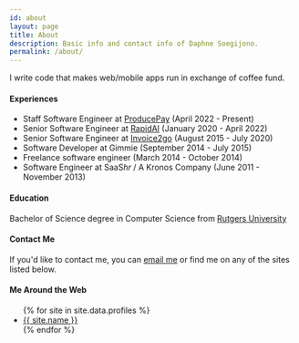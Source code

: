 ```yaml
---
id: about
layout: page
title: About
description: Basic info and contact info of Daphne Soegijono.
permalink: /about/
---
```


I write code that makes web/mobile apps run in exchange of coffee fund.

#### Experiences

- Staff Software Engineer at [ProducePay](https://producepay.com/) (April 2022 - Present)
- Senior Software Engineer at [RapidAI](https://www.rapidai.com/) (January 2020 - April 2022)
- Senior Software Engineer at [Invoice2go](https://invoice.2go.com/en-au/) (August 2015 - July 2020)
- Software Developer at Gimmie (September 2014 - July 2015)
- Freelance software engineer (March 2014 - October 2014)
- Software Engineer at SaaS*hr* / A Kronos Company (June 2011 - November 2013)

#### Education

Bachelor of Science degree in Computer Science from [Rutgers University](http://nb.rutgers.edu/)

#### Contact Me

If you'd like to contact me, you can <a href="mailto:hello@thisisdee.com">email me</a> or find me on any of the sites listed below.

#### Me Around the Web

<div class="profiles">
  <ul>
    {% for site in site.data.profiles %}
      <li><a href="{{ site.url }}"><i class="fa fa-{{ site.icon }}"></i> {{ site.name }}</a></li>
    {% endfor %}
  </ul>
</div>
